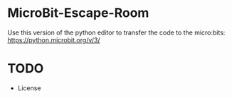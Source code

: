 # MicroBit-Escape-Room

Use this version of the python editor to transfer the code to the micro:bits:
https://python.microbit.org/v/3/

# TODO
* License
